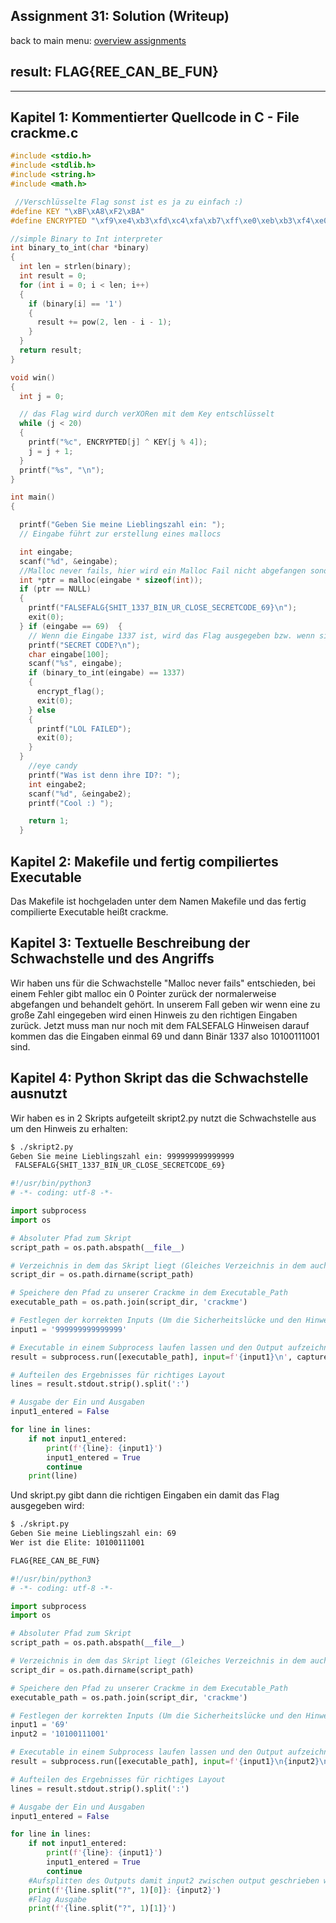 ## Assignment 31: Solution (Writeup)

back to main menu: [overview assignments](../readme.md)

## result: FLAG{REE_CAN_BE_FUN}
---

## Kapitel 1: Kommentierter Quellcode in C - File crackme.c

```c
#include <stdio.h>
#include <stdlib.h>
#include <string.h>
#include <math.h>

 //Verschlüsselte Flag sonst ist es ja zu einfach :)
#define KEY "\xBF\xA8\xF2\xBA"
#define ENCRYPTED "\xf9\xe4\xb3\xfd\xc4\xfa\xb7\xff\xe0\xeb\xb3\xf4\xe0\xea\xb7\xe5\xf9\xfd\xbc\xc7"

//simple Binary to Int interpreter
int binary_to_int(char *binary)
{
  int len = strlen(binary);
  int result = 0;
  for (int i = 0; i < len; i++)
  {
    if (binary[i] == '1')
    {
      result += pow(2, len - i - 1);
    }
  }
  return result;
}

void win()
{
  int j = 0;

  // das Flag wird durch verXORen mit dem Key entschlüsselt
  while (j < 20)
  {
    printf("%c", ENCRYPTED[j] ^ KEY[j % 4]);
    j = j + 1;
  }
  printf("%s", "\n");
}

int main()
{

  printf("Geben Sie meine Lieblingszahl ein: ");
  // Eingabe führt zur erstellung eines mallocs

  int eingabe;
  scanf("%d", &eingabe);
  //Malloc never fails, hier wird ein Malloc Fail nicht abgefangen sondern mit einem hint zum Flag geführt
  int *ptr = malloc(eingabe * sizeof(int));
  if (ptr == NULL)
  {
    printf("FALSEFALG{SHIT_1337_BIN_UR_CLOSE_SECRETCODE_69}\n");
    exit(0);
  } if (eingabe == 69)  {
    // Wenn die Eingabe 1337 ist, wird das Flag ausgegeben bzw. wenn sich die Binäreingabe in 1337 konvertieren lässt 
    printf("SECRET CODE?\n");
    char eingabe[100];
    scanf("%s", eingabe);
    if (binary_to_int(eingabe) == 1337)
    {
      encrypt_flag();
      exit(0);
    } else
    {
      printf("LOL FAILED");
      exit(0);
    }
  }
    //eye candy
    printf("Was ist denn ihre ID?: ");
    int eingabe2;
    scanf("%d", &eingabe2);
    printf("Cool :) ");

    return 1;
  }
```


## Kapitel 2: Makefile und fertig compiliertes Executable
Das Makefile ist hochgeladen unter dem Namen Makefile und das fertig compilierte Executable heißt crackme.

## Kapitel 3: Textuelle Beschreibung der Schwachstelle und des Angriffs
Wir haben uns für die Schwachstelle "Malloc never fails" entschieden, bei einem Fehler gibt malloc ein 0 Pointer zurück der normalerweise abgefangen und behandelt gehört.
In unserem Fall geben wir wenn eine zu große Zahl eingegeben wird einen Hinweis zu den richtigen Eingaben zurück.
Jetzt muss man nur noch mit dem FALSEFALG Hinweisen darauf kommen das die Eingaben einmal 69 und dann Binär 1337 also 10100111001 sind.

## Kapitel 4: Python Skript das die Schwachstelle ausnutzt 
Wir haben es in 2 Skripts aufgeteilt skript2.py nutzt die Schwachstelle aus um den Hinweis zu erhalten:

```bash
$ ./skript2.py
Geben Sie meine Lieblingszahl ein: 999999999999999
 FALSEFALG{SHIT_1337_BIN_UR_CLOSE_SECRETCODE_69}
 ```

```python
#!/usr/bin/python3
# -*- coding: utf-8 -*-

import subprocess
import os

# Absoluter Pfad zum Skript
script_path = os.path.abspath(__file__)

# Verzeichnis in dem das Skript liegt (Gleiches Verzeichnis in dem auch das Python Skript liegt)
script_dir = os.path.dirname(script_path)

# Speichere den Pfad zu unserer Crackme in dem Executable_Path
executable_path = os.path.join(script_dir, 'crackme')

# Festlegen der korrekten Inputs (Um die Sicherheitslücke und den Hinweis zu erhalten müsste man das Skript 2x starten mit einer sehr großen Zahl)
input1 = '999999999999999'

# Executable in einem Subprocess laufen lassen und den Output aufzeichnen
result = subprocess.run([executable_path], input=f'{input1}\n', capture_output=True, encoding='utf-8')

# Aufteilen des Ergebnisses für richtiges Layout
lines = result.stdout.strip().split(':')

# Ausgabe der Ein und Ausgaben
input1_entered = False

for line in lines:
	if not input1_entered:
		print(f'{line}: {input1}')
		input1_entered = True
		continue
	print(line)
```

 Und skript.py gibt dann die richtigen Eingaben ein damit das Flag ausgegeben wird:

 ```bash
$ ./skript.py
Geben Sie meine Lieblingszahl ein: 69
 Wer ist die Elite: 10100111001

FLAG{REE_CAN_BE_FUN}
```

```python
#!/usr/bin/python3
# -*- coding: utf-8 -*-

import subprocess
import os

# Absoluter Pfad zum Skript
script_path = os.path.abspath(__file__)

# Verzeichnis in dem das Skript liegt (Gleiches Verzeichnis in dem auch das Python Skript liegt)
script_dir = os.path.dirname(script_path)

# Speichere den Pfad zu unserer Crackme in dem Executable_Path
executable_path = os.path.join(script_dir, 'crackme')

# Festlegen der korrekten Inputs (Um die Sicherheitslücke und den Hinweis zu erhalten müsste man das Skript 2x starten mit einer sehr großen Zahl)
input1 = '69'
input2 = '10100111001'

# Executable in einem Subprocess laufen lassen und den Output aufzeichnen
result = subprocess.run([executable_path], input=f'{input1}\n{input2}\n', capture_output=True, encoding='utf-8')

# Aufteilen des Ergebnisses für richtiges Layout
lines = result.stdout.strip().split(':')

# Ausgabe der Ein und Ausgaben
input1_entered = False

for line in lines:
	if not input1_entered:
		print(f'{line}: {input1}')
		input1_entered = True
		continue
	#Aufsplitten des Outputs damit input2 zwischen output geschrieben wird
	print(f'{line.split("?", 1)[0]}: {input2}')
	#Flag Ausgabe
	print(f'{line.split("?", 1)[1]}')
```

